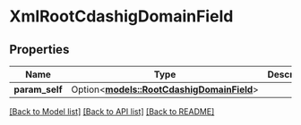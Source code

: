# XmlRootCdashigDomainField

## Properties

Name | Type | Description | Notes
------------ | ------------- | ------------- | -------------
**param_self** | Option<[**models::RootCdashigDomainField**](RootCdashigDomainField.md)> |  | [optional]

[[Back to Model list]](../README.md#documentation-for-models) [[Back to API list]](../README.md#documentation-for-api-endpoints) [[Back to README]](../README.md)


